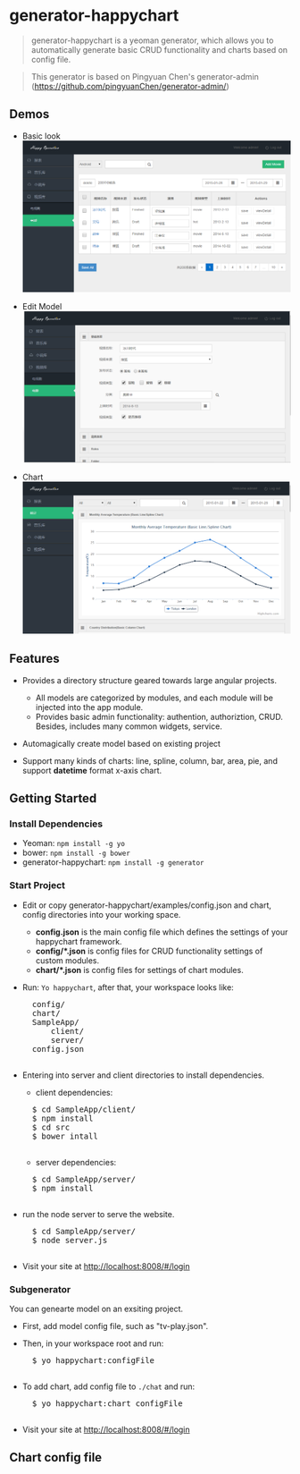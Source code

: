 # generator-happychart

>generator-happychart is a yeoman generator, which allows you to automatically generate basic CRUD functionality and charts based on config file.

>This generator is based on Pingyuan Chen's generator-admin (https://github.com/pingyuanChen/generator-admin/)

## Demos

* Basic look
![Demo](https://github.com/fatsheepcn/generator-happychart/blob/master/examples/demo.png)

* Edit Model
![Demo-edit](https://github.com/fatsheepcn/generator-happychart/blob/master/examples/demo-edit.png)

* Chart
![Demo-chart](https://github.com/fatsheepcn/generator-happychart/blob/master/examples/demo-chart.png)

## Features

* Provides a directory structure geared towards large angular projects.
    - All models are categorized by modules, and each module will be injected into the app module.
    - Provides basic admin functionality: authention, authoriztion, CRUD. Besides, includes many common widgets, service.

* Automagically create model based on existing project

* Support many kinds of charts: line, spline, column, bar, area, pie, and support **datetime** format x-axis chart.

## Getting Started

### Install Dependencies
- Yeoman: `npm install -g yo`
- bower: `npm install -g bower`
- generator-happychart: `npm install -g generator`

### Start Project
- Edit or copy generator-happychart/examples/config.json and chart, config directories into your working space.
    - **config.json** is the main config file which defines the settings of your happychart framework.
    - **config/*.json** is config files for CRUD functionality settings of custom modules.
    - **chart/*.json** is config files for settings of chart modules.

- Run: `Yo happychart`, after that, your workspace looks like:

    <pre>
    config/
    chart/
    SampleApp/
        client/
        server/
    config.json
    </pre>

- Entering into server and client directories to install dependencies.
    - client dependencies:

    <pre>
    $ cd SampleApp/client/
    $ npm install
    $ cd src
    $ bower intall
    </pre>

    - server dependencies:

    <pre>
    $ cd SampleApp/server/
    $ npm install
    </pre>

- run the node server to serve the website.

    <pre>
    $ cd SampleApp/server/
    $ node server.js
    </pre>

- Visit your site at [http://localhost:8008/#/login](http://localhost:8008/#/login)

### Subgenerator
You can genearte model on an exsiting project.
- First, add model config file, such as "tv-play.json".

- Then, in your workspace root and run:

    <pre>
    $ yo happychart:configFile
    </pre>

- To add chart, add config file to `./chat` and run:

    <pre>
    $ yo happychart:chart configFile
    </pre>

- Visit your site at [http://localhost:8008/#/login](http://localhost:8008/#/login)


## Chart config file
